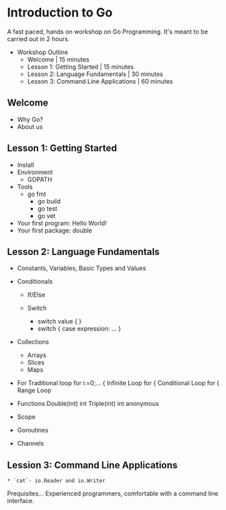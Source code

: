 # Introduction to Go

A fast paced, hands on workshop on Go Programming. It's meant to be
carried out in 2 hours.

* Workshop Outline
	* Welcome                             | 15 minutes
	* Lesson 1: Getting Started           | 15 minutes
	* Lesson 2: Language Fundamentals     | 30 minutes
	* Lesson 3: Command Line Applications | 60 minutes


## Welcome

* Why Go?
* About us

## Lesson 1: Getting Started

* Install
* Environment
	* GOPATH
* Tools
  * go fmt
	* go build
	* go test
	* go vet
* Your first program: Hello World!
* Your first package: double


## Lesson 2: Language Fundamentals

* Constants, Variables, Basic Types and Values

* Conditionals
	* If/Else

	* Switch
		* switch value { }
		* switch { case expression: ... }

* Collections
	* Arrays
	* Slices
	* Maps

* For
	Traditional loop for i:=0;... {
	Infinite Loop  for {
	Conditional Loop for <bool> {
	Range Loop

* Functions
	Double(int) int
	Triple(int) int
	anonymous

* Scope

* Goroutines

* Channels


## Lession 3: Command Line Applications
	* `cat`- io.Reader and io.Writer



Prequisites...
Experienced programmers, comfortable with a command line interface.
